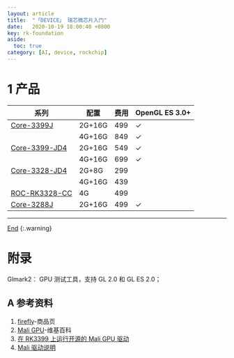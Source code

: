 ```yaml
---
layout: article
title:  "「DEVICE」 瑞芯微芯片入门"
date:   2020-10-19 18:00:40 +0800
key: rk-foundation
aside:
  toc: true
category: [AI, device, rockchip]
---
```

<span id='head'> </span>  

<!--more-->   

# 1 产品

| 系列 | 配置 | 费用 | OpenGL ES 3.0+ |
| --- | --- | --- | --- |
| [Core-3399J](http://store.t-firefly.com/goods.php?id=57) | 2G+16G | 499 | ✓ |
|  | 4G+16G | 849 | ✓ |
| [Core-3399-JD4](http://store.t-firefly.com/goods.php?id=101) | 2G+16G | 549 | ✓ |
|  | 4G+16G | 699 | ✓ |
| [Core-3328-JD4](http://store.t-firefly.com/goods.php?id=115) | 2G+8G | 299 |  |
|  | 4G+16G | 439 |  |
| [ROC-RK3328-CC](http://store.t-firefly.com/goods.php?id=66) | 4G | 499 |  |
| [Core-3288J](https://store.t-firefly.com/goods.php?id=12) | 2G+16G | 499 | ✓ |


-------------------  
[End](#head)
{:.warning}  
# 附录

Glmark2： GPU 测试工具，支持 GL 2.0 和 GL ES 2.0；     

## A 参考资料
1. [firefly](https://www.t-firefly.com/product/rocrk3328cc.html)-商品页     
1. [Mali GPU](https://zh.wikipedia.org/wiki/Mali_(GPU))-维基百科     
1. [在 RK3399 上运行开源的 Mali GPU 驱动](https://aijishu.com/a/1060000000082887)    
1. [Mali 驱动说明](https://en.opensuse.org/ARM_Mali_GPU)    
